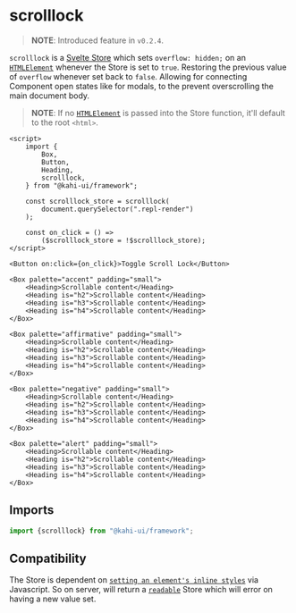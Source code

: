 # scrolllock

> **NOTE**: Introduced feature in `v0.2.4`.

`scrolllock` is a [Svelte Store](https://svelte.dev/docs#svelte_store) which sets `overflow: hidden;` on an [`HTMLElement`](https://developer.mozilla.org/en-US/docs/Web/API/HTMLElement) whenever the Store is set to `true`. Restoring the previous value of `overflow` whenever set back to `false`. Allowing for connecting Component open states like for modals, to the prevent overscrolling the main document body.

> **NOTE**: If no [`HTMLElement`](https://developer.mozilla.org/en-US/docs/Web/API/HTMLElement) is passed into the Store function, it'll default to the root `<html>`.

```svelte {title="scrolllock Preview" mode="repl"}
<script>
    import {
        Box,
        Button,
        Heading,
        scrolllock,
    } from "@kahi-ui/framework";

    const scrolllock_store = scrolllock(
        document.querySelector(".repl-render")
    );

    const on_click = () =>
        ($scrolllock_store = !$scrolllock_store);
</script>

<Button on:click={on_click}>Toggle Scroll Lock</Button>

<Box palette="accent" padding="small">
    <Heading>Scrollable content</Heading>
    <Heading is="h2">Scrollable content</Heading>
    <Heading is="h3">Scrollable content</Heading>
    <Heading is="h4">Scrollable content</Heading>
</Box>

<Box palette="affirmative" padding="small">
    <Heading>Scrollable content</Heading>
    <Heading is="h2">Scrollable content</Heading>
    <Heading is="h3">Scrollable content</Heading>
    <Heading is="h4">Scrollable content</Heading>
</Box>

<Box palette="negative" padding="small">
    <Heading>Scrollable content</Heading>
    <Heading is="h2">Scrollable content</Heading>
    <Heading is="h3">Scrollable content</Heading>
    <Heading is="h4">Scrollable content</Heading>
</Box>

<Box palette="alert" padding="small">
    <Heading>Scrollable content</Heading>
    <Heading is="h2">Scrollable content</Heading>
    <Heading is="h3">Scrollable content</Heading>
    <Heading is="h4">Scrollable content</Heading>
</Box>
```

## Imports

```javascript {title="scrolllock Imports"}
import {scrolllock} from "@kahi-ui/framework";
```

## Compatibility

The Store is dependent on [`setting an element's inline styles`](https://developer.mozilla.org/en-US/docs/Web/API/HTMLElement/style#setting_styles) via Javascript. So on server, will return a [`readable`](https://svelte.dev/docs#readable) Store which will error on having a new value set.
